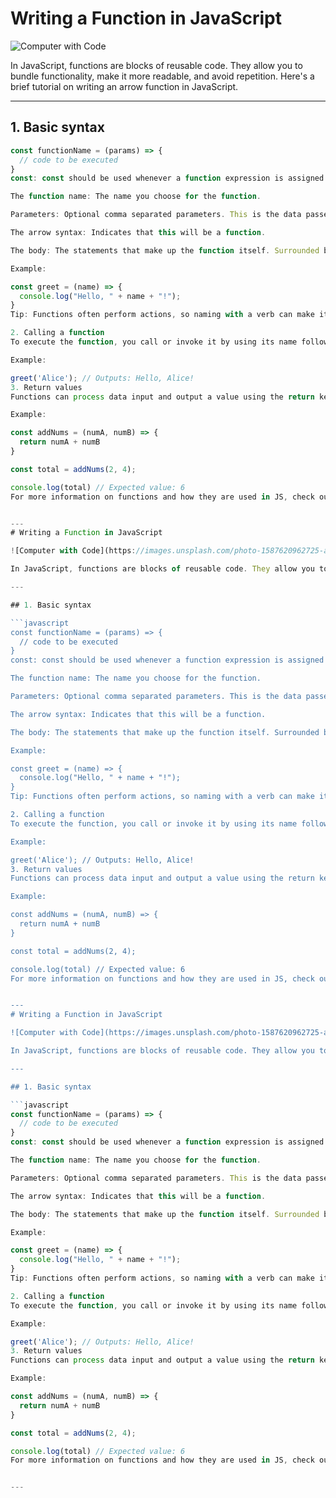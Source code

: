 # Writing a Function in JavaScript

![Computer with Code](https://images.unsplash.com/photo-1587620962725-abab7fe55159?auto=format&fit=crop&q=80&w=1631&ixlib=rb-4.0.3)

In JavaScript, functions are blocks of reusable code. They allow you to bundle functionality, make it more readable, and avoid repetition. Here's a brief tutorial on writing an arrow function in JavaScript.

---

## 1. Basic syntax

```javascript
const functionName = (params) => {
  // code to be executed
}
const: const should be used whenever a function expression is assigned to a variable.

The function name: The name you choose for the function.

Parameters: Optional comma separated parameters. This is the data passed into the function. If there are no parameters, the () is still required.

The arrow syntax: Indicates that this will be a function.

The body: The statements that make up the function itself. Surrounded by curly braces.

Example:

const greet = (name) => {
  console.log("Hello, " + name + "!");
}
Tip: Functions often perform actions, so naming with a verb can make it clear what the function does. Examples include fetchData(), calculateArea(), or printReport().

2. Calling a function
To execute the function, you call or invoke it by using its name followed by parentheses.

Example:

greet('Alice'); // Outputs: Hello, Alice!
3. Return values
Functions can process data input and output a value using the return keyword.

Example:

const addNums = (numA, numB) => {
  return numA + numB
}

const total = addNums(2, 4);

console.log(total) // Expected value: 6
For more information on functions and how they are used in JS, check out the MDN docs.


---
# Writing a Function in JavaScript

![Computer with Code](https://images.unsplash.com/photo-1587620962725-abab7fe55159?auto=format&fit=crop&q=80&w=1631&ixlib=rb-4.0.3)

In JavaScript, functions are blocks of reusable code. They allow you to bundle functionality, make it more readable, and avoid repetition. Here's a brief tutorial on writing an arrow function in JavaScript.

---

## 1. Basic syntax

```javascript
const functionName = (params) => {
  // code to be executed
}
const: const should be used whenever a function expression is assigned to a variable.

The function name: The name you choose for the function.

Parameters: Optional comma separated parameters. This is the data passed into the function. If there are no parameters, the () is still required.

The arrow syntax: Indicates that this will be a function.

The body: The statements that make up the function itself. Surrounded by curly braces.

Example:

const greet = (name) => {
  console.log("Hello, " + name + "!");
}
Tip: Functions often perform actions, so naming with a verb can make it clear what the function does. Examples include fetchData(), calculateArea(), or printReport().

2. Calling a function
To execute the function, you call or invoke it by using its name followed by parentheses.

Example:

greet('Alice'); // Outputs: Hello, Alice!
3. Return values
Functions can process data input and output a value using the return keyword.

Example:

const addNums = (numA, numB) => {
  return numA + numB
}

const total = addNums(2, 4);

console.log(total) // Expected value: 6
For more information on functions and how they are used in JS, check out the MDN docs.


---
# Writing a Function in JavaScript

![Computer with Code](https://images.unsplash.com/photo-1587620962725-abab7fe55159?auto=format&fit=crop&q=80&w=1631&ixlib=rb-4.0.3)

In JavaScript, functions are blocks of reusable code. They allow you to bundle functionality, make it more readable, and avoid repetition. Here's a brief tutorial on writing an arrow function in JavaScript.

---

## 1. Basic syntax

```javascript
const functionName = (params) => {
  // code to be executed
}
const: const should be used whenever a function expression is assigned to a variable.

The function name: The name you choose for the function.

Parameters: Optional comma separated parameters. This is the data passed into the function. If there are no parameters, the () is still required.

The arrow syntax: Indicates that this will be a function.

The body: The statements that make up the function itself. Surrounded by curly braces.

Example:

const greet = (name) => {
  console.log("Hello, " + name + "!");
}
Tip: Functions often perform actions, so naming with a verb can make it clear what the function does. Examples include fetchData(), calculateArea(), or printReport().

2. Calling a function
To execute the function, you call or invoke it by using its name followed by parentheses.

Example:

greet('Alice'); // Outputs: Hello, Alice!
3. Return values
Functions can process data input and output a value using the return keyword.

Example:

const addNums = (numA, numB) => {
  return numA + numB
}

const total = addNums(2, 4);

console.log(total) // Expected value: 6
For more information on functions and how they are used in JS, check out the MDN docs.


---
